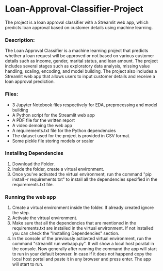 # Loan-Approval-Classifier-Project
The project is a loan approval classifier with a Streamlit web app, which predicts loan approval based on customer details using machine learning.

### Description:

The Loan Approval Classifier is a machine learning project that predicts whether a loan request will be approved or not based on various customer details such as income, gender, marital status, and loan amount. The project includes several stages such as exploratory data analysis, missing value handling, scaling, encoding, and model building. The project also includes a Streamlit web app that allows users to input customer details and receive a loan approval prediction. 

### Files:
- 3 Jupyter Notebook files respectively for EDA, preprocessing and model building
- A Python script for the Streamlit web app
- A PDF file for the written report
- A video demoing the web app
- A requirements.txt file for the Python dependencies
- The dataset used for the project is provided in CSV format.
- Some pickle file storing models or scaler

### Installing Dependencies
1. Download the Folder.
2. Inside the folder, create a virtual environment.
3. Once you've activated the virtual environment, run the command "pip install -r requirements.txt" to install all the dependencies specified in the requirements.txt file.

### Running the web app
1. Create a virtual environment inside the folder. If already created ignore the step.
2. Activate the virtual environment.
3. Make sure that all the dependencies that are mentioned in the requirements.txt are installed in the virtual environment. If not installed you can check the "Installing Dependencies" section.
4. In the console of the previously actiavted virtual environment, run the command "streamlit run webapp.py". It will show a local host poratal in the console. Now generally after running the command the app will start to run in your default browser. In case if it does not happend copy the local host portal and paste it in any browser and press enter. The app will start to run.   
